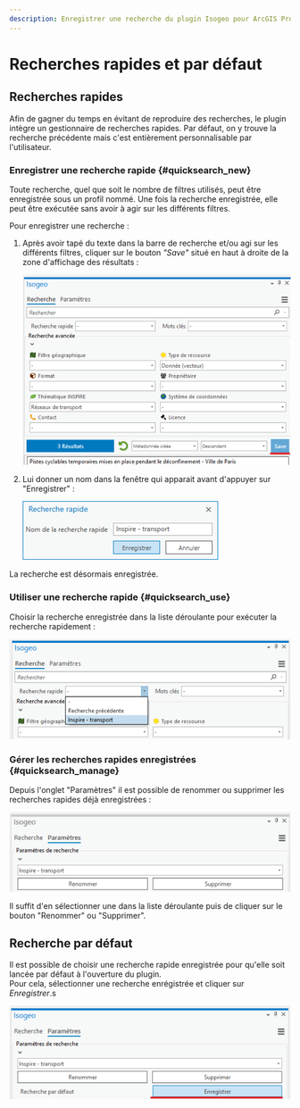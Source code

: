 ```yaml
---
description: Enregistrer une recherche du plugin Isogeo pour ArcGIS Pro
---
```


# Recherches rapides et par défaut

## Recherches rapides

Afin de gagner du temps en évitant de reproduire des recherches, le plugin intègre un gestionnaire de recherches rapides. Par défaut, on y trouve la recherche précédente mais c'est entièrement personnalisable par l'utilisateur.

### Enregistrer une recherche rapide {#quicksearch_new}

Toute recherche, quel que soit le nombre de filtres utilisés, peut être enregistrée sous un profil nommé. Une fois la recherche enregistrée, elle peut être exécutée sans avoir à agir sur les différents filtres.

Pour enregistrer une recherche :

1. Après avoir tapé du texte dans la barre de recherche et/ou agi sur les différents filtres, cliquer sur le bouton *"Save"* situé en haut à droite de la zone d'affichage des résultats :

    !["Enregistrer une recherche"](../../assets/plugin_ArcGISPro_quicksearch_save_button.png)

2. Lui donner un nom dans la fenêtre qui apparait avant d'appuyer sur "Enregistrer" :

    !["Nommer une recherche rapide"](../../assets/plugin_ArcGISPro_quicksearch_name_and_save_dialog_FR.png)

La recherche est désormais enregistrée.

### Utiliser une recherche rapide {#quicksearch_use}

Choisir la recherche enregistrée dans la liste déroulante pour exécuter la recherche rapidement :

!["Sélectionner une recherche rapide"](../../assets/plugin_ArcGISPro_quicksearch_use_combo_FR.png)

### Gérer les recherches rapides enregistrées {#quicksearch_manage}

Depuis l'onglet "Paramètres" il est possible de renommer ou supprimer les recherches rapides déjà enregistrées :

!["Gérer les recherches rapides"](../../assets/plugin_ArcGISPro_quicksearch_manage_settings_FR.png)

Il suffit d'en sélectionner une dans la liste déroulante puis de cliquer sur le bouton "Renommer" ou "Supprimer".

## Recherche par défaut

Il est possible de choisir une recherche rapide enregistrée pour qu'elle soit lancée par défaut à l'ouverture du plugin.  
Pour cela, sélectionner une recherche enrégistrée et cliquer sur *Enregistrer*.s

!["Gérer les recherches rapides"](../../assets/plugin_ArcGISPro_default_search_save_FR.png)